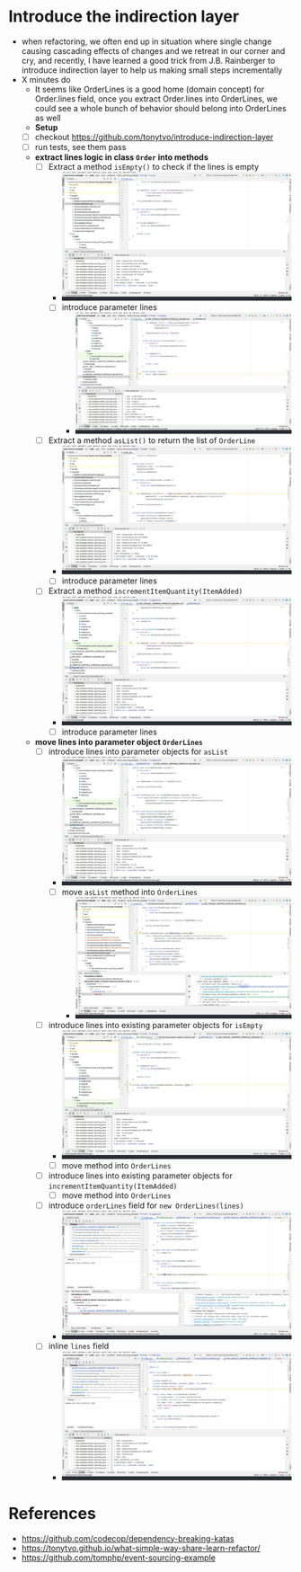 # Introduce the indirection layer
- when refactoring, we often end up in situation where single change causing cascading effects of changes and we retreat in our corner and cry, and recently, I have learned a good trick from J.B. Rainberger to introduce indirection layer to help us making small steps incrementally
- X minutes do
    - It seems like OrderLines is a good home (domain concept) for Order.lines field, once you extract Order.lines into OrderLines, we could see a whole bunch of behavior should belong into OrderLines as well
    - **Setup**
    - [ ] checkout https://github.com/tonytvo/introduce-indirection-layer
    - [ ] run tests, see them pass
    - **extract lines logic in class `Order` into methods**
      - [ ] Extract a method `isEmpty()` to check if the lines is empty 
        - ![extract isEmpty method](./snippets/extract-is-empty.gif) 
        - [ ] introduce parameter lines
          - ![introduce lines parameter](./snippets/introduce-lines-parameter-for-is-empty.gif)
      - [ ] Extract a method `asList()` to return the list of `OrderLine` 
        - ![extract asList method](./snippets/extract-aslist-lines.gif) 
        - [ ] introduce parameter lines
      - [ ] Extract a method `incrementItemQuantity(ItemAdded)`
        - ![extract incrementItemCount](./snippets/extract-increment-item-quantity.gif) 
        - [ ] introduce parameter lines
    - **move lines into parameter object `OrderLines`**
      - [ ] introduce lines into parameter objects for `asList`
        - ![introduce parameter object OrderLines](./snippets/introduce-parameter-objects-orderlines-for-as-list.gif) 
        - [ ] move `asList` method into `OrderLines`
          - ![move asList method to OrderLines](./snippets/move-aslist-to-orderlines.gif)
      - [ ] introduce lines into existing parameter objects for `isEmpty`
        - ![introduce existing parameter object OrderLines](./snippets/introduce-parameter-object-use-existing-orderlines-for-is-empty.gif) 
        - [ ] move method into `OrderLines`
      - [ ] introduce lines into existing parameter objects for `incrementItemQuantity(ItemAdded)`
        - [ ] move method into `OrderLines`
      - [ ] introduce `orderLines` field for `new OrderLines(lines)`
        - ![introduce orderLines field](./snippets/introduce-field-orderlines.gif)
      - [ ] inline `lines` field
        - ![inline lines field](./snippets/inline-lines-field.gif)

# References
- https://github.com/codecop/dependency-breaking-katas
- https://tonytvo.github.io/what-simple-way-share-learn-refactor/
- https://github.com/tomphp/event-sourcing-example
